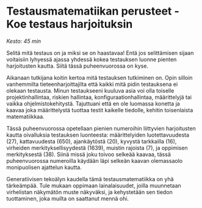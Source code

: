 # Testausmatematiikan perusteet - Koe testaus harjoituksin

*Kesto: 45 min*

Selitä mitä testaus on ja miksi se on haastavaa! Entä jos selittämisen sijaan voitaisiin lyhyessä ajassa yhdessä kokea testauksen luonne pienten harjoitusten kautta. Siitä tässä puheenvuorossa on kyse.

Aikanaan tutkijana koitin kertoa mitä testauksen tutkiminen on. Opin silloin vanhemmilta tieteenharjoittajilta että kaikki mitä pidin testauksena ei olekaan testausta. Minun testaukseeni kuuluva asia voi olla toiselle projektinhallintaa, riskien hallintaa, konfiguraationhallintaa, määrittelyjä tai vaikka ohjelmistokehitystä. Tajuttuani että en ole luomassa konetta ja kaavaa joka määrittelystä tuottaa testit kaikelle tiedolle, kehitin toisenlaista matematiikkaa.

Tässä puheenvuorossa opetellaan pienien numeroihin liittyvien harjoitusten kautta oivalluksia testauksen luonteesta: määrittelyiden luotettavuudesta (27), kattavuudesta (650), ajankäytöstä (20), kyvystä tarkkailla (16), virheiden merkityksellisyydestä (1639), muistin rajoista (7), ja oppimisen merkityksestä (38). Siinä missä joku toivoo selkeää kaavaa, tässä puheenvuorossa numeroilla käydään läpi selkeän kaavan olemassaolo monipuolisen ajattelun kautta.

Generatiivisen tekoälyn kaudella tämä testausmatematiikka on yhä tärkeämpää. Tule mukaan oppimaan lainalaisuudet, joilla muunnetaan virhelistan näkymätön muste näkyväksi, ja kehystetään sen tiedon tuottaminen, joka muilta on saattanut mennä ohi.